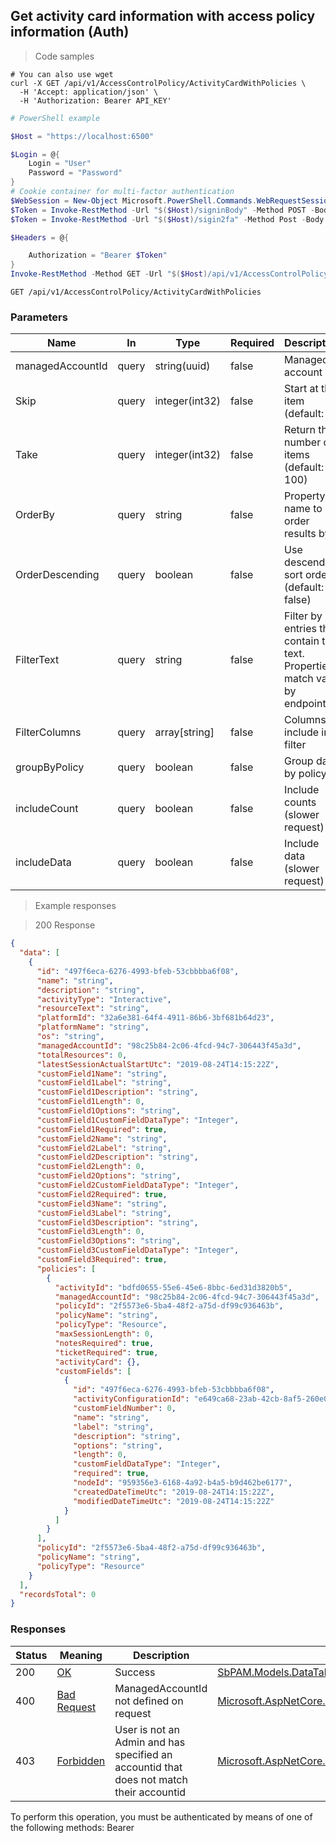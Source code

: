 
## Get activity card information with access policy information (Auth)

<a id="opIdGetActivityCardsWithPolicies"></a>

> Code samples

```shell
# You can also use wget
curl -X GET /api/v1/AccessControlPolicy/ActivityCardWithPolicies \
  -H 'Accept: application/json' \
  -H 'Authorization: Bearer API_KEY'

```

```powershell
# PowerShell example

$Host = "https://localhost:6500"

$Login = @{
    Login = "User"
    Password = "Password"
}
# Cookie container for multi-factor authentication
$WebSession = New-Object Microsoft.PowerShell.Commands.WebRequestSession
$Token = Invoke-RestMethod -Url "$($Host)/signinBody" -Method POST -Body (ConvertTo-Json $Login) -WebRequestSession $WebSession
$Token = Invoke-RestMethod -Url "$($Host)/sigin2fa" -Method Post -Body $MfaCode -Headers @{Authorization: "Bearer $Token"} -WebRequestSession $WebSession

$Headers = @{

    Authorization = "Bearer $Token"
}
Invoke-RestMethod -Method GET -Url "$($Host)/api/v1/AccessControlPolicy/ActivityCardWithPolicies -Headers $Headers
```

`GET /api/v1/AccessControlPolicy/ActivityCardWithPolicies`

<h3 id="get-activity-card-information-with-access-policy-information-(auth)-parameters">Parameters</h3>

|Name|In|Type|Required|Description|
|---|---|---|---|---|
|managedAccountId|query|string(uuid)|false|Managed account id|
|Skip|query|integer(int32)|false|Start at this item (default: 0)|
|Take|query|integer(int32)|false|Return this number of items (default: 100)|
|OrderBy|query|string|false|Property name to order results by|
|OrderDescending|query|boolean|false|Use descending sort order (default: false)|
|FilterText|query|string|false|Filter by entries that contain this text. Properties match vary by endpoint.|
|FilterColumns|query|array[string]|false|Columns to include in filter|
|groupByPolicy|query|boolean|false|Group data by policy|
|includeCount|query|boolean|false|Include counts (slower request)|
|includeData|query|boolean|false|Include data (slower request)|

> Example responses

> 200 Response

```json
{
  "data": [
    {
      "id": "497f6eca-6276-4993-bfeb-53cbbbba6f08",
      "name": "string",
      "description": "string",
      "activityType": "Interactive",
      "resourceText": "string",
      "platformId": "32a6e381-64f4-4911-86b6-3bf681b64d23",
      "platformName": "string",
      "os": "string",
      "managedAccountId": "98c25b84-2c06-4fcd-94c7-306443f45a3d",
      "totalResources": 0,
      "latestSessionActualStartUtc": "2019-08-24T14:15:22Z",
      "customField1Name": "string",
      "customField1Label": "string",
      "customField1Description": "string",
      "customField1Length": 0,
      "customField1Options": "string",
      "customField1CustomFieldDataType": "Integer",
      "customField1Required": true,
      "customField2Name": "string",
      "customField2Label": "string",
      "customField2Description": "string",
      "customField2Length": 0,
      "customField2Options": "string",
      "customField2CustomFieldDataType": "Integer",
      "customField2Required": true,
      "customField3Name": "string",
      "customField3Label": "string",
      "customField3Description": "string",
      "customField3Length": 0,
      "customField3Options": "string",
      "customField3CustomFieldDataType": "Integer",
      "customField3Required": true,
      "policies": [
        {
          "activityId": "bdfd0655-55e6-45e6-8bbc-6ed31d3820b5",
          "managedAccountId": "98c25b84-2c06-4fcd-94c7-306443f45a3d",
          "policyId": "2f5573e6-5ba4-48f2-a75d-df99c936463b",
          "policyName": "string",
          "policyType": "Resource",
          "maxSessionLength": 0,
          "notesRequired": true,
          "ticketRequired": true,
          "activityCard": {},
          "customFields": [
            {
              "id": "497f6eca-6276-4993-bfeb-53cbbbba6f08",
              "activityConfigurationId": "e649ca68-23ab-42cb-8af5-260e01dc50d6",
              "customFieldNumber": 0,
              "name": "string",
              "label": "string",
              "description": "string",
              "options": "string",
              "length": 0,
              "customFieldDataType": "Integer",
              "required": true,
              "nodeId": "959356e3-6168-4a92-b4a5-b9d462be6177",
              "createdDateTimeUtc": "2019-08-24T14:15:22Z",
              "modifiedDateTimeUtc": "2019-08-24T14:15:22Z"
            }
          ]
        }
      ],
      "policyId": "2f5573e6-5ba4-48f2-a75d-df99c936463b",
      "policyName": "string",
      "policyType": "Resource"
    }
  ],
  "recordsTotal": 0
}
```

<h3 id="get-activity-card-information-with-access-policy-information-(auth)-responses">Responses</h3>

|Status|Meaning|Description|Schema|
|---|---|---|---|
|200|[OK](https://tools.ietf.org/html/rfc7231#section-6.3.1)|Success|[SbPAM.Models.DataTable[SbPAM.Models.ActivityCardWithPolicies]](../Models/sbpam.models.datatable_sbpam.models.activitycardwithpolicies.md)|
|400|[Bad Request](https://tools.ietf.org/html/rfc7231#section-6.5.1)|ManagedAccountId not defined on request|[Microsoft.AspNetCore.Mvc.ProblemDetails](../Models/microsoft.aspnetcore.mvc.problemdetails.md)|
|403|[Forbidden](https://tools.ietf.org/html/rfc7231#section-6.5.3)|User is not an Admin and has specified an accountid that does not match their accountid|[Microsoft.AspNetCore.Mvc.ProblemDetails](../Models/microsoft.aspnetcore.mvc.problemdetails.md)|

<aside class="warning">
To perform this operation, you must be authenticated by means of one of the following methods:
Bearer
</aside>


